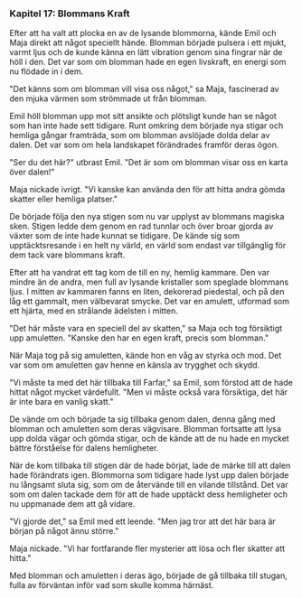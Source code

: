 ### **Kapitel 17: Blommans Kraft**

Efter att ha valt att plocka en av de lysande blommorna, kände Emil och Maja direkt att något speciellt hände. Blomman började pulsera i ett mjukt, varmt ljus och de kunde känna en lätt vibration genom sina fingrar när de höll i den. Det var som om blomman hade en egen livskraft, en energi som nu flödade in i dem.

"Det känns som om blomman vill visa oss något," sa Maja, fascinerad av den mjuka värmen som strömmade ut från blomman.

Emil höll blomman upp mot sitt ansikte och plötsligt kunde han se något som han inte hade sett tidigare. Runt omkring dem började nya stigar och hemliga gångar framträda, som om blomman avslöjade dolda delar av dalen. Det var som om hela landskapet förändrades framför deras ögon.

"Ser du det här?" utbrast Emil. "Det är som om blomman visar oss en karta över dalen!"

Maja nickade ivrigt. "Vi kanske kan använda den för att hitta andra gömda skatter eller hemliga platser."

De började följa den nya stigen som nu var upplyst av blommans magiska sken. Stigen ledde dem genom en rad tunnlar och över broar gjorda av växter som de inte hade kunnat se tidigare. De kände sig som upptäcktsresande i en helt ny värld, en värld som endast var tillgänglig för dem tack vare blommans kraft.

Efter att ha vandrat ett tag kom de till en ny, hemlig kammare. Den var mindre än de andra, men full av lysande kristaller som speglade blommans ljus. I mitten av kammaren fanns en liten, dekorerad piedestal, och på den låg ett gammalt, men välbevarat smycke. Det var en amulett, utformad som ett hjärta, med en strålande ädelsten i mitten.

"Det här måste vara en speciell del av skatten," sa Maja och tog försiktigt upp amuletten. "Kanske den har en egen kraft, precis som blomman."

När Maja tog på sig amuletten, kände hon en våg av styrka och mod. Det var som om amuletten gav henne en känsla av trygghet och skydd.

"Vi måste ta med det här tillbaka till Farfar," sa Emil, som förstod att de hade hittat något mycket värdefullt. "Men vi måste också vara försiktiga, det här är inte bara en vanlig skatt."

De vände om och började ta sig tillbaka genom dalen, denna gång med blomman och amuletten som deras vägvisare. Blomman fortsatte att lysa upp dolda vägar och gömda stigar, och de kände att de nu hade en mycket bättre förståelse för dalens hemligheter.

När de kom tillbaka till stigen där de hade börjat, lade de märke till att dalen hade förändrats igen. Blommorna som tidigare hade lyst upp dalen började nu långsamt sluta sig, som om de återvände till en vilande tillstånd. Det var som om dalen tackade dem för att de hade upptäckt dess hemligheter och nu uppmanade dem att gå vidare.

"Vi gjorde det," sa Emil med ett leende. "Men jag tror att det här bara är början på något ännu större."

Maja nickade. "Vi har fortfarande fler mysterier att lösa och fler skatter att hitta."

Med blomman och amuletten i deras ägo, började de gå tillbaka till stugan, fulla av förväntan inför vad som skulle komma härnäst.
